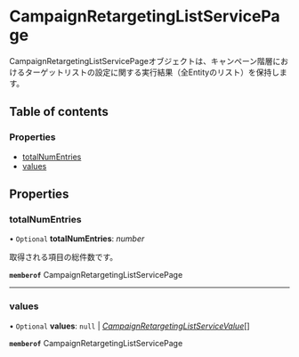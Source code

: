 # CampaignRetargetingListServicePage


<div lang=\"ja\">CampaignRetargetingListServicePageオブジェクトは、キャンペーン階層におけるターゲットリストの設定に関する実行結果（全Entityのリスト）を保持します。</div> 

## Table of contents

### Properties

- [totalNumEntries](campaignretargetinglistservicepage.md#totalnumentries)
- [values](campaignretargetinglistservicepage.md#values)

## Properties

### totalNumEntries

• `Optional` **totalNumEntries**: *number*

<div lang=\"ja\">取得される項目の総件数です。</div> 

**`memberof`** CampaignRetargetingListServicePage

___

### values

• `Optional` **values**: ``null`` \| [*CampaignRetargetingListServiceValue*](campaignretargetinglistservicevalue.md)[]

**`memberof`** CampaignRetargetingListServicePage
